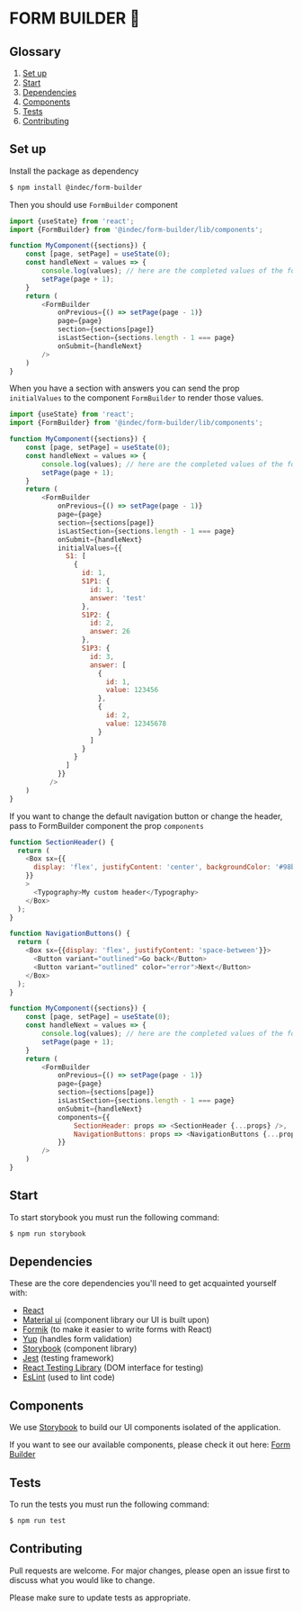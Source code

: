 # FORM BUILDER 🚀

## Glossary

1. [Set up](#set-up)
1. [Start](#start)
1. [Dependencies](#dependencies)
1. [Components](#components)
1. [Tests](#tests)
1. [Contributing](#contributing)

## Set up

Install the package as dependency

```sh
$ npm install @indec/form-builder
```

Then you should use `FormBuilder` component

```js
import {useState} from 'react';
import {FormBuilder} from '@indec/form-builder/lib/components';

function MyComponent({sections}) {
    const [page, setPage] = useState(0);
    const handleNext = values => {
        console.log(values); // here are the completed values of the form
        setPage(page + 1);
    }
    return (
        <FormBuilder
            onPrevious={() => setPage(page - 1)}
            page={page}
            section={sections[page]}
            isLastSection={sections.length - 1 === page}
            onSubmit={handleNext}
        />
    )
}
```

When you have a section with answers you can send the prop `initialValues` to the component `FormBuilder` to render those values.

```js
import {useState} from 'react';
import {FormBuilder} from '@indec/form-builder/lib/components';

function MyComponent({sections}) {
    const [page, setPage] = useState(0);
    const handleNext = values => {
        console.log(values); // here are the completed values of the form
        setPage(page + 1);
    }
    return (
        <FormBuilder
            onPrevious={() => setPage(page - 1)}
            page={page}
            section={sections[page]}
            isLastSection={sections.length - 1 === page}
            onSubmit={handleNext}
            initialValues={{
              S1: [
                {
                  id: 1,
                  S1P1: {
                    id: 1,
                    answer: 'test'
                  },
                  S1P2: {
                    id: 2,
                    answer: 26
                  },
                  S1P3: {
                    id: 3,
                    answer: [
                      {
                        id: 1,
                        value: 123456
                      },
                      {
                        id: 2,
                        value: 12345678
                      }
                    ]
                  }
                }
              ]
            }}
          />
    )
}
```

If you want to change the default navigation button or change the header, pass to FormBuilder component the prop `components`

```js
function SectionHeader() {
  return (
    <Box sx={{
      display: 'flex', justifyContent: 'center', backgroundColor: '#98b9ed', height: '100px'
    }}
    >
      <Typography>My custom header</Typography>
    </Box>
  );
}

function NavigationButtons() {
  return (
    <Box sx={{display: 'flex', justifyContent: 'space-between'}}>
      <Button variant="outlined">Go back</Button>
      <Button variant="outlined" color="error">Next</Button>
    </Box>
  );
}

function MyComponent({sections}) {
    const [page, setPage] = useState(0);
    const handleNext = values => {
        console.log(values); // here are the completed values of the form
        setPage(page + 1);
    }
    return (
        <FormBuilder
            onPrevious={() => setPage(page - 1)}
            page={page}
            section={sections[page]}
            isLastSection={sections.length - 1 === page}
            onSubmit={handleNext}
            components={{
                SectionHeader: props => <SectionHeader {...props} />,
                NavigationButtons: props => <NavigationButtons {...props} />
            }}
        />
    )
}
```

## Start

To start storybook you must run the following command:

```sh
$ npm run storybook
```

## Dependencies

These are the core dependencies you'll need to get acquainted yourself with:

- [React](https://reactjs.org) 
- [Material ui](https://mui.com) (component library our UI is built upon)
- [Formik](https://jaredpalmer.com/formik/docs/api/formik#validationschema-schema-gt-schema) (to make it easier to write forms with React)
- [Yup](https://github.com/jquense/yup) (handles form validation)
- [Storybook](https://storybook.js.org) (component library)
- [Jest](https://jestjs.io) (testing framework)
- [React Testing Library](https://testing-library.com/docs/react-testing-library/intro) (DOM interface for testing)
- [EsLint](https://eslint.org) (used to lint code)

## Components

We use [Storybook](https://storybook.js.org) to build our UI components isolated of the application.

If you want to see our available components, please check it out here: [Form Builder](https://indec-it.github.io/form-builder)

## Tests

To run the tests you must run the following command:

```sh
$ npm run test
```

## Contributing

Pull requests are welcome. For major changes, please open an issue first to discuss what you would like to change.

Please make sure to update tests as appropriate.

